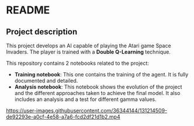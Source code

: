 # README

## Project description

This project develops an AI capable of playing the Atari game Space Invaders. The player is trained with a **Double Q-Learning** technique. 

This repository contains 2 notebooks related to the project:

* **Training notebook**: This one contains the training of the agent. It is fully documented and detailed.
*  **Analysis notebook**: This notebook shows the evolution of the project and the different approaches taken to achieve the final model. It also includes an analysis and a test for different gamma values.

https://user-images.githubusercontent.com/36344144/131214509-de92293e-a0cf-4e58-a7a6-fcd2df21d1b2.mp4





